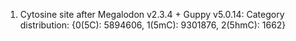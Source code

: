 1. Cytosine site after Megalodon v2.3.4 + Guppy v5.0.14: Category distribution: {0(5C): 5894606, 1(5mC): 9301876, 2(5hmC): 1662}
